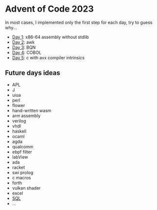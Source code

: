 # Advent of Code 2023

In most cases, I implemented only the first step for each day, try to guess why...

- [Day 1](day-01/): x86-64 assembly without stdlib
- [Day 2](day-02/): awk
- [Day 3](day-03/): BQN
- [Day 4](day-04/): COBOL
- [Day 5](day-05/): c with avx compiler intrinsics

## Future days ideas
- APL
- J
- uiua
- perl
- flower
- hand-written wasm
- arm assembly
- verilog
- vhdl
- haskell
- ocaml
- agda
- qualcomm
- ebpf filter
- labView
- ada
- racket
- swi prolog
- c macros
- forth
- vulkan shader
- excel
- [SQL](https://wiki.postgresql.org/index.php?title=Cyclic_Tag_System&oldid=15106)
- ...